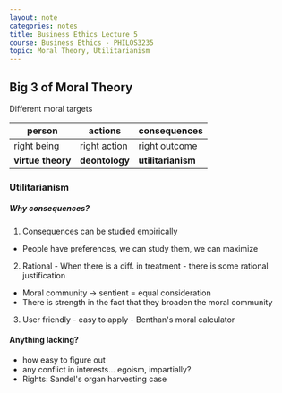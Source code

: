 ```yaml
---
layout: note
categories: notes
title: Business Ethics Lecture 5
course: Business Ethics - PHILOS3235
topic: Moral Theory, Utilitarianism
---
```

## Big 3 of Moral Theory
Different moral targets

|person|actions|consequences|
|-|-|-|
|right being|right action|right outcome|
|**virtue theory**|**deontology**|**utilitarianism**|

### Utilitarianism
##### Why consequences?
1. Consequences can be studied empirically
  - People have preferences, we can study them, we can maximize
2. Rational - When there is a diff. in treatment - there is some rational justification
  - Moral community -> sentient = equal consideration
  - There is strength in the fact that they broaden the moral community
3. User friendly - easy to apply - Benthan's moral calculator

#### Anything lacking?
- how easy to figure out
- any conflict in interests... egoism, impartially?
- Rights: Sandel's organ harvesting case
